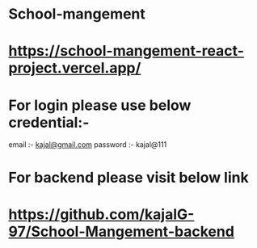 # School-mangement

# https://school-mangement-react-project.vercel.app/

# For login please use below credential:- 

email :- kajal@gmail.com
password :- kajal@111

# For backend please visit below link 

# https://github.com/kajalG-97/School-Mangement-backend
